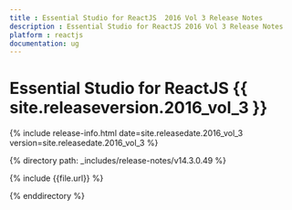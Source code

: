 ```yaml
---
title : Essential Studio for ReactJS  2016 Vol 3 Release Notes
description : Essential Studio for ReactJS 2016 Vol 3 Release Notes
platform : reactjs
documentation: ug
---
```


# Essential Studio for ReactJS {{ site.releaseversion.2016_vol_3 }}

{% include release-info.html date=site.releasedate.2016_vol_3 version=site.releasedate.2016_vol_3 %} 

{% directory path: _includes/release-notes/v14.3.0.49 %}

{% include {{file.url}} %}

{% enddirectory %}